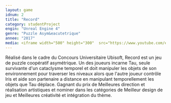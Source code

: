 ```yaml
---
layout:	game
idnum: 2
title: "Record"
category: studentProject
engin: "Unreal Engine 4"
genre: "Puzzle Asym&eacutetrique"
annee: "2017"
media: <iframe width="500" height="300"  src="https://www.youtube.com/embed/2A_zOonVZKU" frameborder="0" allowfullscreen></iframe>
---
```

<div>
	<p>
		Réalisé dans le cadre du Concours Universitaire Ubisoft, Record est un jeu de puzzle coopératif asymétrique. 
		Un des joueurs incarne Tau, seule survivante d'un cataclysme temporel et doit manipuler les objets de son environnement pour traverser les niveaux alors que l'autre joueur contrôle Iris et aide son partenaire a distance en manipulant temporellement les objets que Tau déplace.
		Gagnant du prix de Meilleures direction et réalisation artistiques et nominer dans les catégories de Meilleur design de jeu et Meilleures créativité et intégration du thème.
	</p>
</div>